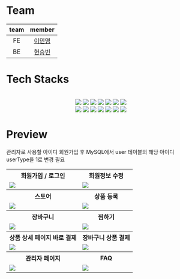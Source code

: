 # Team

team|member
:---:|:---:
FE|[이민영](https://github.com/ming023)
BE|[현승빈](https://github.com/45183)



# Tech Stacks
 <br>
    <div style="margin: 0 auto; text-align: center;" align= "center">
        <img src="https://img.shields.io/badge/HTML5-E34F26?style=for-the-badge&logo=HTML5&logoColor=white">
        <img src="https://img.shields.io/badge/Javascript-F7DF1E?style=for-the-badge&logo=Javascript&logoColor=white">
        <img src="https://img.shields.io/badge/CSS3-1572B6?style=for-the-badge&logo=CSS3&logoColor=white">
        <img src="https://img.shields.io/badge/React-61DAFB?style=for-the-badge&logo=React&logoColor=white">
        <img src="https://img.shields.io/badge/nodejs-339933?style=for-the-badge&logo=nodedotjs&logoColor=white">
        <img src="https://img.shields.io/badge/Express-000000?style=for-the-badge&logo=Express&logoColor=white">
        <img src="https://img.shields.io/badge/mysql-4479A1?style=for-the-badge&logo=mysql&logoColor=white"></br> 
        <img src="https://img.shields.io/badge/styledcomponents-DB7093?style=for-the-badge&logo=styledcomponents&logoColor=white">
        <img src="https://img.shields.io/badge/visualstudio-5C2D91?style=for-the-badge&logo=visualstudio&logoColor=white">
        <img src="https://img.shields.io/badge/Figma-F24E1E?style=for-the-badge&logo=Figma&logoColor=white">
        <img src="https://img.shields.io/badge/Notion-000000?style=for-the-badge&logo=Notion&logoColor=white">
        <img src="https://img.shields.io/badge/Github-181717?style=for-the-badge&logo=Github&logoColor=white">
        <img src="https://img.shields.io/badge/Git-F05032?style=for-the-badge&logo=Git&logoColor=white">
        <img src="https://img.shields.io/badge/Discord-5865F2?style=for-the-badge&logo=Discord&logoColor=white">
    </div>




# Preview

관리자로 사용할 아이디 회원가입 후 MySQL에서 user 테이블의 해당 아이디 userType을 1로 변경 필요

<html>
<table>
  <tr>
    <th>
      회원가입 / 로그인
    </th>
    <th>
      회원정보 수정
    </th>
  </tr>
  <tr>
    <td>
      <img src="https://github.com/hyun45/backup/assets/159392652/66520c10-1f65-466f-b370-3b9ef68d4637" />
    </td>
    <td>
      <img src="https://github.com/hyun45/backup/assets/159392652/bf7c47ee-75c7-494b-851c-5834c73b9f2d" />
    </td>
   </tr> 
  <tr>
    <th>
      스토어
    </th>
    <th>
      상품 등록
    </th>
  </tr>
  <tr>
    <td>
      <img src="https://github.com/hyun45/backup/assets/159392652/fbf059ec-a5e3-4896-855c-42bdc019a6f4" />
    </td>
    <td>
      <img src="https://github.com/hyun45/backup/assets/159392652/1000f860-1e1f-46ad-8a2e-97ab7c96cb89" />
    </td>
   </tr>
  <tr>
    <th>
      장바구니
    </th>
    <th>
      찜하기
    </th>
  </tr>
  <tr>
    <td>
      <img src="https://github.com/hyun45/backup/assets/159392652/493ba819-6698-4e39-9a22-625547fb19a8" />
    </td>
    <td>
      <img src="https://github.com/hyun45/backup/assets/159392652/25f59ddb-2665-42b8-b25d-bbddbda34a2d" />
    </td>
   </tr>
   <tr>
    <th>
      상품 상세 페이지 바로 결제
    </th>
    <th>
      장바구니 상품 결제
    </th>
  </tr>
  <tr>
    <td>
      <img src="https://github.com/hyun45/backup/assets/159392652/0d4f2487-35fa-4480-8304-0a3455918221" />
    </td>
    <td>
      <img src="https://github.com/hyun45/backup/assets/159392652/3dc93f3f-da7d-41e7-b396-cd7c16e8903d" />
    </td>
    <tr>
    <th>
      관리자 페이지
    </th>
    <th>
      FAQ
    </th>
  </tr>
  <tr>
    <td>
      <img src="https://github.com/hyun45/backup/assets/159392652/ac6a95c4-7542-4efc-8747-cf5aa427ea30" />
    </td>
    <td>
      <img src="https://github.com/hyun45/backup/assets/159392652/67f4c6b0-391c-4755-a2a6-4fb3a81bfa34" />
    </td>
   </tr> 
</table>
</html>

